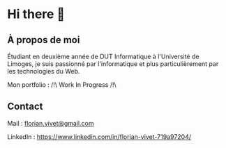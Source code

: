 # Hi there 👋


## À propos de moi

Étudiant en deuxième année de DUT Informatique à l'Université de Limoges, je suis passionné par l'informatique et plus particulièrement par les technologies du Web.

Mon portfolio : /!\ Work In Progress /!\

## Contact

Mail : florian.vivet@gmail.com

LinkedIn : https://www.linkedin.com/in/florian-vivet-719a97204/

